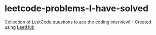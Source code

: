 # leetcode-problems-I-have-solved
Collection of LeetCode questions to ace the coding interview! - Created using [LeetHub](https://github.com/QasimWani/LeetHub)
